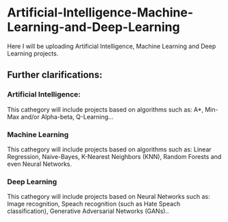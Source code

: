 # Artificial-Intelligence-Machine-Learning-and-Deep-Learning

Here I will be uploading Artificial Intelligence, Machine Learning and Deep Learning projects.

## Further clarifications:

### Artificial Intelligence:

This cathegory will include projects based on algorithms such as: A*, Min-Max and/or Alpha-beta, Q-Learning...

### Machine Learning

This cathegory will include projects based on algorithms such as: Linear Regression, Naive-Bayes, K-Nearest Neighbors (KNN), Random Forests and even Neural Networks.

### Deep Learning

This cathegory will include projects based on Neural Networks such as: Image recognition, Speach recognition (such as Hate Speach classification), Generative Adversarial Networks (GANs)..
